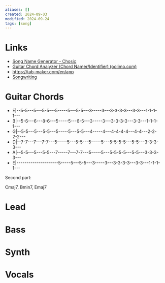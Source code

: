 ```yaml
---
aliases: []
created: 2024-09-03
modified: 2024-09-24
tags: [song]
---
```


# Links

- [Song Name Generator - Chosic](https://www.chosic.com/song-name-generator-by-genre-and-mood/)
- [Guitar Chord Analyzer (Chord Namer/Identifier) (oolimo.com)](https://www.oolimo.com/en/guitar-chords/analyze#:~:text=Enter%20your%20guitar%20chord%20into%20the%20virtual%20fretboard.%20The%20chord)
- https://tab-maker.com/en/app
- [Songwriting](Songwriting.md)

# Guitar Chords

- E|--5-5---5---5-5---5-----5---5-5---3-----3---3-3-3-3---3-3---1-1-1-1---
- B|--5-6---6---8-6---5-----5---6-5---3-----3---3-3-3-3---3-3---1-1-1-1---
- G|--5-5---5---5-5---5-----5---5-5---4-----4---4-4-4-4---4-4---2-2-2-2---
- D|--7-7---7---7-7---5-----5---5-5---5-----5---5-5-5-5---5-5---3-3-3-3---
- A|--5-5---5---5-5---7-----7---7-7---5-----5---5-5-5-5---5-5---3-3-3-3---
- E|---------------------5-----5---5-5---3-----3---3-3-3-3---3-3---1-1-1-1---

Second part: 

Cmaj7, Bmin7, Emaj7

# Lead

# Bass

# Synth

# Vocals

